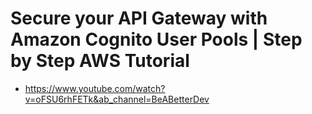 # Secure your API Gateway with Amazon Cognito User Pools | Step by Step AWS Tutorial
- https://www.youtube.com/watch?v=oFSU6rhFETk&ab_channel=BeABetterDev